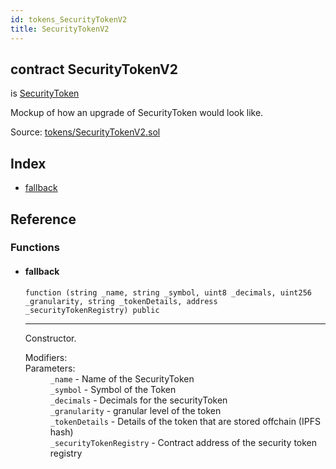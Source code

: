 ```yaml
---
id: tokens_SecurityTokenV2
title: SecurityTokenV2
---
```


<div class="contract-doc"><div class="contract"><h2 class="contract-header"><span class="contract-kind">contract</span> SecurityTokenV2</h2><p class="base-contracts"><span>is</span> <a href="tokens_SecurityToken.html">SecurityToken</a></p><p class="description">Mockup of how an upgrade of SecurityToken would look like.</p><div class="source">Source: <a href="git+https://github.com/PolymathNetwork/polymath-core/blob/v1.1.0/contracts/tokens/SecurityTokenV2.sol" target="_blank">tokens/SecurityTokenV2.sol</a></div></div><div class="index"><h2>Index</h2><ul><li><a href="tokens_SecurityTokenV2.html#">fallback</a></li></ul></div><div class="reference"><h2>Reference</h2><div class="functions"><h3>Functions</h3><ul><li><div class="item function"><span id="fallback" class="anchor-marker"></span><h4 class="name">fallback</h4><div class="body"><code class="signature">function <strong></strong><span>(string _name, string _symbol, uint8 _decimals, uint256 _granularity, string _tokenDetails, address _securityTokenRegistry) </span><span>public </span></code><hr/><div class="description"><p>Constructor.</p></div><dl><dt><span class="label-modifiers">Modifiers:</span></dt><dd></dd><dt><span class="label-parameters">Parameters:</span></dt><dd><div><code>_name</code> - Name of the SecurityToken</div><div><code>_symbol</code> - Symbol of the Token</div><div><code>_decimals</code> - Decimals for the securityToken</div><div><code>_granularity</code> - granular level of the token</div><div><code>_tokenDetails</code> - Details of the token that are stored offchain (IPFS hash)</div><div><code>_securityTokenRegistry</code> - Contract address of the security token registry</div></dd></dl></div></div></li></ul></div></div></div>
